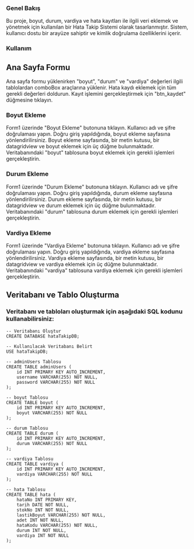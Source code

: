 ### Genel Bakış

Bu proje, boyut, durum, vardiya ve hata kayıtları ile ilgili veri eklemek ve yönetmek için kullanılan 
bir Hata Takip Sistemi olarak tasarlanmıştır. Sistem, kullanıcı dostu bir arayüze sahiptir ve
kimlik doğrulama özelliklerini içerir.

### Kullanım
## Ana Sayfa Formu
Ana sayfa formu yüklenirken "boyut", "durum" ve "vardiya" değerleri ilgili tablolardan comboBox araçlarına yüklenir.
Hata kaydı eklemek için tüm gerekli değerleri doldurun.
Kayıt işlemini gerçekleştirmek için "btn_kaydet" düğmesine tıklayın.

### Boyut Ekleme
Form1 üzerinde "Boyut Ekleme" butonuna tıklayın.
Kullanıcı adı ve şifre doğrulaması yapın.
Doğru giriş yapıldığında, boyut ekleme sayfasına yönlendirilirsiniz.
Boyut ekleme sayfasında, bir metin kutusu, bir datagridview ve boyut eklemek için üç düğme bulunmaktadır.
Veritabanındaki "boyut" tablosuna boyut eklemek için gerekli işlemleri gerçekleştirin.

### Durum Ekleme
Form1 üzerinde "Durum Ekleme" butonuna tıklayın.
Kullanıcı adı ve şifre doğrulaması yapın.
Doğru giriş yapıldığında, durum ekleme sayfasına yönlendirilirsiniz.
Durum ekleme sayfasında, bir metin kutusu, bir datagridview ve durum eklemek için üç düğme bulunmaktadır.
Veritabanındaki "durum" tablosuna durum eklemek için gerekli işlemleri gerçekleştirin.

### Vardiya Ekleme
Form1 üzerinde "Vardiya Ekleme" butonuna tıklayın.
Kullanıcı adı ve şifre doğrulaması yapın.
Doğru giriş yapıldığında, vardiya ekleme sayfasına yönlendirilirsiniz.
Vardiya ekleme sayfasında, bir metin kutusu, bir datagridview ve vardiya eklemek için üç düğme bulunmaktadır.
Veritabanındaki "vardiya" tablosuna vardiya eklemek için gerekli işlemleri gerçekleştirin.

## Veritabanı ve Tablo Oluşturma
### Veritabanı ve tabloları oluşturmak için aşağıdaki SQL kodunu kullanabilirsiniz:

```
-- Veritabanı Oluştur
CREATE DATABASE hataTakipDB;

-- Kullanılacak Veritabanı Belirt
USE hataTakipDB;

-- adminUsers Tablosu
CREATE TABLE adminUsers (
    id INT PRIMARY KEY AUTO_INCREMENT,
    username VARCHAR(255) NOT NULL,
    password VARCHAR(255) NOT NULL
);

-- boyut Tablosu
CREATE TABLE boyut (
    id INT PRIMARY KEY AUTO_INCREMENT,
    boyut VARCHAR(255) NOT NULL
);

-- durum Tablosu
CREATE TABLE durum (
    id INT PRIMARY KEY AUTO_INCREMENT,
    durum VARCHAR(255) NOT NULL
);

-- vardiya Tablosu
CREATE TABLE vardiya (
    id INT PRIMARY KEY AUTO_INCREMENT,
    vardiya VARCHAR(255) NOT NULL
);

-- hata Tablosu
CREATE TABLE hata (
    hataNo INT PRIMARY KEY,
    tarih DATE NOT NULL,
    stokNo INT NOT NULL,
    lastikBoyut VARCHAR(255) NOT NULL,
    adet INT NOT NULL,
    hataKodu VARCHAR(255) NOT NULL,
    durum INT NOT NULL,
    vardiya INT NOT NULL
);
```
